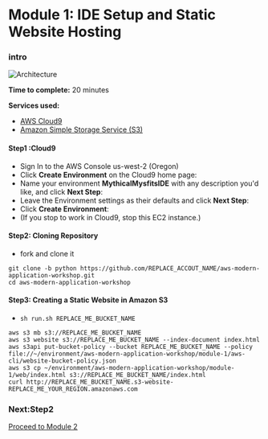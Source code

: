 # Module 1: IDE Setup and Static Website Hosting
### intro
![Architecture](/images/module-1/architecture-module-1.png)

**Time to complete:** 20 minutes

**Services used:**
* [AWS Cloud9](https://aws.amazon.com/cloud9/)
* [Amazon Simple Storage Service (S3)](https://aws.amazon.com/s3/)


#### Step1 :Cloud9
- Sign In to the AWS Console us-west-2 (Oregon)
- Click **Create Environment** on the Cloud9 home page:
- Name your environment **MythicalMysfitsIDE** with any description you'd like, and click **Next Step**:
- Leave the Environment settings as their defaults and click **Next Step**:
- Click **Create Environment**:
- (If you stop to work in Cloud9, stop this EC2 instance.)

#### Step2: Cloning Repository
- fork and clone it 
```
git clone -b python https://github.com/REPLACE_ACCOUT_NAME/aws-modern-application-workshop.git
cd aws-modern-application-workshop
```

#### Step3: Creating a Static Website in Amazon S3
- `sh run.sh REPLACE_ME_BUCKET_NAME`
```
aws s3 mb s3://REPLACE_ME_BUCKET_NAME
aws s3 website s3://REPLACE_ME_BUCKET_NAME --index-document index.html
aws s3api put-bucket-policy --bucket REPLACE_ME_BUCKET_NAME --policy file://~/environment/aws-modern-application-workshop/module-1/aws-cli/website-bucket-policy.json
aws s3 cp ~/environment/aws-modern-application-workshop/module-1/web/index.html s3://REPLACE_ME_BUCKET_NAME/index.html
curl http://REPLACE_ME_BUCKET_NAME.s3-website-REPLACE_ME_YOUR_REGION.amazonaws.com
```


### Next:Step2
[Proceed to Module 2](/module-2)


